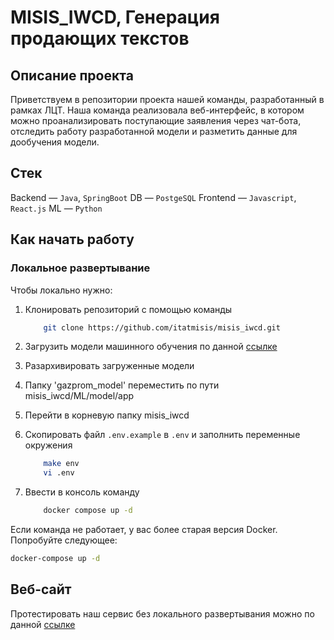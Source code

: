 # MISIS_IWCD, Генерация продающих текстов

## Описание проекта

Приветствуем в репозитории проекта нашей команды, разработанный в рамках ЛЦТ. Наша команда реализовала веб-интерфейс, в котором можно проанализировать поступающие заявления через чат-бота, отследить работу разработанной модели и разметить данные для дообучения модели.

## Стек

Backend — `Java`, `SpringBoot`
DB — `PostgeSQL`
Frontend — `Javascript`, `React.js`
ML — `Python`

## Как начать работу

### Локальное развертывание

Чтобы локально нужно:

1. Клонировать репозиторий с помощью команды

    ```bash
        git clone https://github.com/itatmisis/misis_iwcd.git
    ```

2. Загрузить модели машинного обучения по данной [ссылке](https://drive.google.com/drive/folders/1smXcT4-RUJ2KZnRSBb66snQMQmmmmZ3l?usp=sharing)
3. Разархивировать загруженные модели
4. Папку 'gazprom_model' переместить по пути misis_iwcd/ML/model/app
5. Перейти в корневую папку misis_iwcd
6. Скопировать файл `.env.example` в `.env` и заполнить переменные окружения

    ```bash
        make env
        vi .env
    ```

7. Ввести в консоль команду

    ```bash
        docker compose up -d
    ```

Если команда не работает, у вас более старая версия Docker. Попробуйте следующее:

```bash
docker-compose up -d
```

## Веб-сайт

Протестировать наш сервис без локального развертывания можно по данной [ссылке](TODO)
